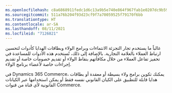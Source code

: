 ```yaml
---
ms.openlocfilehash: c8a6868911fedc1d6c13a9b5e740e864f967fab1e0207dc9b592f2a07c912db9
ms.sourcegitcommit: 511a76b204f93d23cf9f7a70059525f79170f6bb
ms.translationtype: HT
ms.contentlocale: ar-SA
ms.lasthandoff: 08/11/2021
ms.locfileid: "7126821"
---
```

غالباً ما يستخدم تجار التجزئة الانتماءات وبرامج الولاء وبطاقات الهدايا كأدوات لتحسين ارتباط العملاء بالعلامة التجارية. بالإضافة إلى ذلك، تُستخدم هذه الأدوات للمساعدة في تحفيز تفاعل العملاء من خلال مكافأتهم بنقاط الولاء أو تقديم خصومات خاصة أو تقديم إجراءات خاصة لأعضاء برنامج الولاء. 

في Dynamics 365 Commerce، يمكنك تكوين برامج ولاء بسيطة أو معقدة أو بطاقات هدايا قابلة للتطبيق على الكيان القانوني نفسه فقط أو يمكن استخدامها عبر الكيانات القانونية لأي قناة من قنوات Commerce. 
